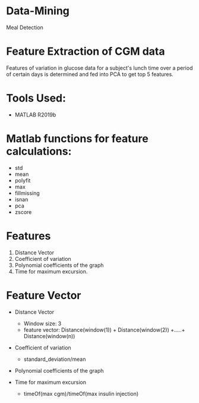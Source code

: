 # Data-Mining
Meal Detection

# Feature Extraction of CGM data
Features of variation in glucose data for a subject's lunch time over a period of certain days is determined and fed into PCA to get top 5 features.

# Tools Used:
* MATLAB R2019b

# Matlab functions for feature calculations:
* std
* mean
* polyfit
* max
* fillmissing
* isnan
* pca
* zscore

# Features 
1. Distance Vector
2. Coefficient of variation
3. Polynomial coefficients of the graph
4. Time for maximum excursion.

# Feature Vector
<Distance Vector><Coefficient of variation><Polynomial coefficients of the graph><Time for maximum excursion>
*  Distance Vector
   * Window size: 3
   * feature vector: Distance(window(1)) + Distance(window(2)) +.....+ Distance(window(n))

*  Coefficient of variation
   * standard_deviation/mean

*  Polynomial coefficients of the graph

*  Time for maximum excursion
   * timeOf(max cgm)/timeOf(max insulin injection)

